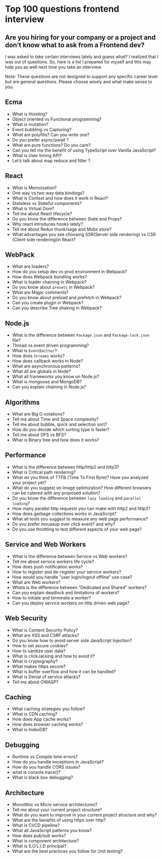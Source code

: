 # Top 100 questions frontend interview

## Are you hiring for your company or a project and don’t know what to ask from a Frontend dev?

I was asked to take certain interviews lately and guess what? I realized that I was out of questions. So, here is a list I prepared for myself and this may help you as well next time you take an interview.

Note: These questions are not designed to support any specific career level but are general questions. Please choose wisely and what make sense to you.


## Ecma
- What is Hoisting?
- Object oriented vs Functional programming?
- What is mutation?
- Event bubbling vs Capturing?
- What are polyfills? Can you write one?
- Do you prefer async/await ?
- What are pure functions? Do you care?
- Can you tell me the benefit of using TypeScript over Vanilla JavaScript?
- What is User timing API?
- Let’s talk about map reduce and filter ?

## React
- What is Memoization?
- One way vs two way data bindings?
- What is Context and how does it work in React?
- Stateless vs Stateful components?
- What is Virtual Dom?
- Tell me about React lifecycle?
- Do you know the difference between State and Props?
- Why react introduces hooks lately?
- Tell me about Redux thunk/saga and Mobx store?
- What advantages you see choosing SSR(Server side rendering) vs CSR (Client side rendering)in React?

## WebPack
- What are loaders?
- How do you setup dev vs prod environment in Webpack?
- How does Webpack bundling works?
- What is loader chaining in Webpack?
- Do you know about `presets` in Webpack?
- What are Magic comments?
- Do you know about preload and prefetch in Webpack?
- Can you create plugin in Webpack?
- Can you describe Tree shaking in Webpack?


## Node.js
- What is the difference between `Package.json` and `Package-lock.json` file?
- Thread vs event driven programming?
- What is `EventEmitter`?
- How does `Streams` works?
- How does callback works in Node?
- What are asynchronous patterns?
- What all are globals in Node?
- What all frameworks you know on Node.js?
- What is mongoose and MongoDB?
- Can you explain chaining in Node.js?


## Algorithms
- What are Big O notations?
- Tell me about Time and Space complexity?
- Tell me about bubble, quick and selection sort?
- How do you decide which sorting type is faster?
- Tell me about DFS vs BFS?
- What is Binary tree and how does it works?


## Performance
- What is the difference between http/http2 and http3?
- What is Critical path rendering?
- What do you think of TTFB (Time To First Byte)? Have you analyzed your project yet?
- What do you suggest on Image optimization? How different browsers can be catered with any proposed solution?
- Do you know the difference between `lazy loading` and `parallel loading`?
- How many parallel http requests you can make with http2 and http3?
- How does garbage collections works in JavaScript?
- What all tools you suggest to measure any web page performance?
- Do you prefer mouseup over click event? and why?
- Do you use throttling to test different aspects of your web page?


## Service and Web Workers
- What is the difference between Service vs Web workers?
- Tell me about service workers life cycle?
- How does push notification works?
- How to register and de-register your service workers?
- How would you handle “user login/logout offline” use case?
- What are Web workers?
- Whats is the difference between “Dedicated and Shared” workers?
- Can you explain deadlock and limitations of workers?
- How to initiate and terminate a worker?
- Can you deploy service workers on http driven web page?

## Web Security
- What is Content Security Policy?
- What are XSS and CSRF attacks?
- Do you know how to avoid server side JavaScript Injection?
- How to set secure cookies?
- How to sanitize user data?
- What is clickJacking and how to avoid it?
- What is cryptography?
- What makes https secure?
- What is buffer overflow and how it can be handled?
- What is Denial of service attacks?
- Tell me about OWASP?

## Caching
- What caching strategies you follow?
- What is CDN caching?
- How does App cache works?
- How does browser caching works?
- What is IndexDB?

## Debugging
- Runtime vs Compile time errors?
- How do you handle exceptions in JavaScript?
- How do you handle CORS issues?
- what is console.trace()?
- What is black box debugging?


## Architecture
- Monolithic vs Micro service architectures?
- Tell me about your current project structure?
- What do you want to improve in your current project structure and why?
- What are the benefits of using https over http?
- What is CI/CD pipeline?
- What all JavaScript patterns you know?
- How does pub/sub works?
- What is component architecture?
- What is S.O.L.I.D principal?
- What are the best practices you follow for Unit testing?
